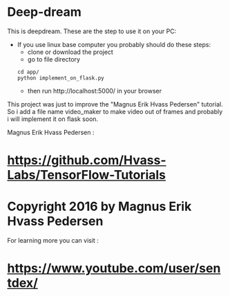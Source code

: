# Deep-dream
This is deepdream. These are the step to use it on your PC:

 - If you use linux base computer you probably should do these steps:
    - clone or download the project
    - go to file directory
    ```
    cd app/
    python implement_on_flask.py
    ```
    - then run http://localhost:5000/ in your browser

This project was just to improve the "Magnus Erik Hvass Pedersen" tutorial.
So i add a file name video_maker to make video out of frames and probably i will implement it on flask soon.

Magnus Erik Hvass Pedersen :
# https://github.com/Hvass-Labs/TensorFlow-Tutorials
# Copyright 2016 by Magnus Erik Hvass Pedersen

For learning more you can visit :
# https://www.youtube.com/user/sentdex/
